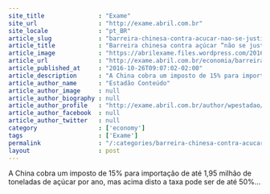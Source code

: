 ```yaml
---
site_title               : "Exame"
site_url                 : "http://exame.abril.com.br"
site_locale              : "pt_BR"
article_slug             : "barreira-chinesa-contra-acucar-nao-se-justifica-diz-itamaraty"
article_title            : "Barreira chinesa contra açúcar “não se justifica”, diz Itamaraty"
article_image            : "https://abrilexame.files.wordpress.com/2016/09/size_960_16_9_sx020_4f2f_95.jpg?quality=70&strip=all&w=960"
article_url              : "http://exame.abril.com.br/economia/barreira-chinesa-contra-acucar-nao-se-justifica-diz-itamaraty/"
article_published_at     : "2016-10-26T09:07:02-02:00"
article_description      : "A China cobra um imposto de 15% para importação de até 1,95 milhão de toneladas de açúcar por ano, mas acima disto a taxa pode ser de até 50%..."
article_author_name      : "Estadão Conteúdo"
article_author_image     : null
article_author_biography : null
article_author_profile   : "http://exame.abril.com.br/author/wpestadao/"
article_author_facebook  : null
article_author_twitter   : null
category                 : ['economy']
tags                     : ['Exame']
permalink                : "/:categories/barreira-chinesa-contra-acucar-nao-se-justifica-diz-itamaraty/"
layout                   : post
---
```


A China cobra um imposto de 15% para importação de até 1,95 milhão de toneladas de açúcar por ano, mas acima disto a taxa pode ser de até 50%...
